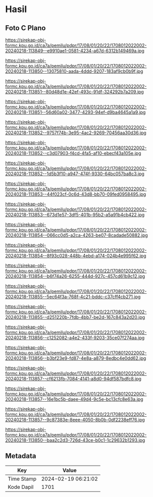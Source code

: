 # Hasil

## Foto C Plano

https://sirekap-obj-formc.kpu.go.id/ca7a/pemilu/pdpr/17/08/01/20/22/1708012022002-20240218-113849--e9910ae1-0581-4234-a67d-6312b149469a.jpg

https://sirekap-obj-formc.kpu.go.id/ca7a/pemilu/pdpr/17/08/01/20/22/1708012022002-20240218-113850--13075810-aada-4ddd-9207-183af9cb0b9f.jpg

https://sirekap-obj-formc.kpu.go.id/ca7a/pemilu/pdpr/17/08/01/20/22/1708012022002-20240218-113851--80d48d1e-42ef-493c-91df-324292b7a209.jpg

https://sirekap-obj-formc.kpu.go.id/ca7a/pemilu/pdpr/17/08/01/20/22/1708012022002-20240218-113851--56d60a02-3477-4293-94ef-d9ba4645a1a9.jpg

https://sirekap-obj-formc.kpu.go.id/ca7a/pemilu/pdpr/17/08/01/20/22/1708012022002-20240218-113852--9757f74b-3e95-4ac2-9269-70456aa30d36.jpg

https://sirekap-obj-formc.kpu.go.id/ca7a/pemilu/pdpr/17/08/01/20/22/1708012022002-20240218-113852--c3d07903-f4cd-4fa5-af10-ebecf43a105e.jpg

https://sirekap-obj-formc.kpu.go.id/ca7a/pemilu/pdpr/17/08/01/20/22/1708012022002-20240218-113852--1d5b3f10-a947-474f-9330-64bc057ba8c3.jpg

https://sirekap-obj-formc.kpu.go.id/ca7a/pemilu/pdpr/17/08/01/20/22/1708012022002-20240218-113853--44f023cf-0c6d-43d8-bb70-09fed0958495.jpg

https://sirekap-obj-formc.kpu.go.id/ca7a/pemilu/pdpr/17/08/01/20/22/1708012022002-20240218-113853--673d1e57-3df5-401b-95b2-a5a91b4cb422.jpg

https://sirekap-obj-formc.kpu.go.id/ca7a/pemilu/pdpr/17/08/01/20/22/1708012022002-20240218-113854--066cc0d5-a2ca-4263-be07-8cadade50882.jpg

https://sirekap-obj-formc.kpu.go.id/ca7a/pemilu/pdpr/17/08/01/20/22/1708012022002-20240218-113854--8f93c028-448b-4ebd-a174-024b4e995f62.jpg

https://sirekap-obj-formc.kpu.go.id/ca7a/pemilu/pdpr/17/08/01/20/22/1708012022002-20240218-113854--b6f74a26-6255-444d-927c-457cd61b9c12.jpg

https://sirekap-obj-formc.kpu.go.id/ca7a/pemilu/pdpr/17/08/01/20/22/1708012022002-20240218-113855--5ec64f3a-768f-4c21-bddc-c37cff4cb271.jpg

https://sirekap-obj-formc.kpu.go.id/ca7a/pemilu/pdpr/17/08/01/20/22/1708012022002-20240218-113855--d251220b-7fdb-4bb7-be2d-167c843a2d20.jpg

https://sirekap-obj-formc.kpu.go.id/ca7a/pemilu/pdpr/17/08/01/20/22/1708012022002-20240218-113856--c1252082-a4e2-433f-9203-35ce07f274aa.jpg

https://sirekap-obj-formc.kpu.go.id/ca7a/pemilu/pdpr/17/08/01/20/22/1708012022002-20240218-113856--b3bf23e9-fd87-4e8a-a879-8edbc4e0dd62.jpg

https://sirekap-obj-formc.kpu.go.id/ca7a/pemilu/pdpr/17/08/01/20/22/1708012022002-20240218-113857--cf6213fb-7084-4141-a8d0-94df587bdfc8.jpg

https://sirekap-obj-formc.kpu.go.id/ca7a/pemilu/pdpr/17/08/01/20/22/1708012022002-20240218-113857--16e1bc5b-daee-49d4-9c5e-bc13cfc8e63a.jpg

https://sirekap-obj-formc.kpu.go.id/ca7a/pemilu/pdpr/17/08/01/20/22/1708012022002-20240218-113857--9c87383e-8eee-4050-8b0b-0df2238eff76.jpg

https://sirekap-obj-formc.kpu.go.id/ca7a/pemilu/pdpr/17/08/01/20/22/1708012022002-20240218-113850--baa2c2d3-726d-43ce-b0c1-1c29632b1293.jpg


## Metadata

| Key        | Value               |
| ---------- | ------------------- |
| Time Stamp | 2024-02-19 06:21:02 |
| Kode Dapil | 1701                |



